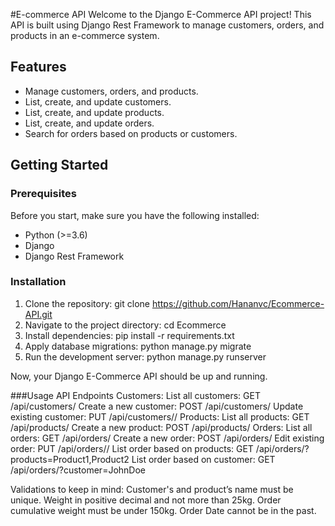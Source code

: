 #E-commerce API
Welcome to the Django E-Commerce API project! This API is built using Django Rest Framework to manage customers, orders, and products in an e-commerce system.

## Features

- Manage customers, orders, and products.
- List, create, and update customers.
- List, create, and update products.
- List, create, and update orders.
- Search for orders based on products or customers.


## Getting Started

### Prerequisites

Before you start, make sure you have the following installed:

- Python (>=3.6)
- Django
- Django Rest Framework

### Installation

1. Clone the repository:
     git clone https://github.com/Hananvc/Ecommerce-API.git
2. Navigate to the project directory:
     cd Ecommerce
3. Install dependencies:
     pip install -r requirements.txt
4. Apply database migrations:
     python manage.py migrate
5. Run the development server:
     python manage.py runserver

Now, your Django E-Commerce API should be up and running.

###Usage
API Endpoints
  Customers:
    List all customers: GET /api/customers/
    Create a new customer: POST /api/customers/
    Update existing customer: PUT /api/customers/<id>/
Products:
    List all products: GET /api/products/
    Create a new product: POST /api/products/
Orders:
    List all orders: GET /api/orders/
    Create a new order: POST /api/orders/
    Edit existing order: PUT /api/orders/<id>/
    List order based on products: GET /api/orders/?products=Product1,Product2
    List order based on customer: GET /api/orders/?customer=JohnDoe
  
Validations to keep in mind:
  Customer's and product’s name must be unique.
  Weight in positive decimal and not more than 25kg.
  Order cumulative weight must be under 150kg.
  Order Date cannot be in the past.

